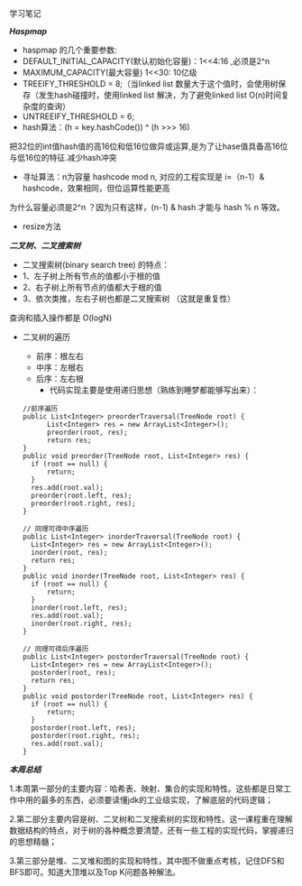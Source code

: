 学习笔记

***Haspmap***

- haspmap 的几个重要参数:
- DEFAULT_INITIAL_CAPACITY(默认初始化容量)：1<<4:16 ,必须是2^n
- MAXIMUM_CAPACITY(最大容量) 1<<30: 10亿级
- TREEIFY_THRESHOLD = 8;（当linked list 数量大于这个值时，会使用树保存（发生hash碰撞时，使用linked list 解决，为了避免linked list O(n)时间复杂度的查询）
- UNTREEIFY_THRESHOLD = 6;
- hash算法：(h = key.hashCode()) ^ (h >>> 16)

把32位的int值hash值的高16位和低16位做异或运算,是为了让hase值具备高16位与低16位的特征.减少hash冲突

- 寻址算法：n为容量 hashcode mod n, 对应的工程实现是 i=（n-1）& hashcode，效果相同，但位运算性能更高

为什么容量必须是2^n ？因为只有这样，(n-1) & hash 才能与 hash % n 等效。

- resize方法

***二叉树、二叉搜索树***

- 二叉搜索树(binary search tree)  的特点： 
-   1、左子树上所有节点的值都小于根的值
-    2、右子树上所有节点的值都大于根的值 
-    3、依次类推，左右子树也都是二叉搜索树 （这就是重复性）

查询和插入操作都是 O(logN)

- 二叉树的遍历 

  - 前序：根左右 
  - 中序：左根右 
  - 后序：左右根
    - 代码实现主要是使用递归思想（熟练到睡梦都能够写出来）：

  ```
  //前序遍历
  public List<Integer> preorderTraversal(TreeNode root) {
  		List<Integer> res = new ArrayList<Integer>();
  		preorder(root, res);
  		return res;
  }
  public void preorder(TreeNode root, List<Integer> res) {
  	if (root == null) {
  		return;
  	}
  	res.add(root.val);
  	preorder(root.left, res);
  	preorder(root.right, res);
  }
  
  // 同理可得中序遍历
  public List<Integer> inorderTraversal(TreeNode root) {
  	List<Integer> res = new ArrayList<Integer>();
  	inorder(root, res);
  	return res;
  }
  public void inorder(TreeNode root, List<Integer> res) {
  	if (root == null) {
  		return;
  	}
  	inorder(root.left, res);
  	res.add(root.val);
  	inorder(root.right, res);
  }
  
  // 同理可得后序遍历
  public List<Integer> postorderTraversal(TreeNode root) {
  	List<Integer> res = new ArrayList<Integer>();
  	postorder(root, res);
  	return res;
  }
  public void postorder(TreeNode root, List<Integer> res) {
  	if (root == null) {
  		return;
  	}
  	postorder(root.left, res);
  	postorder(root.right, res);
  	res.add(root.val);
  }
  ```

***本周总结***

1.本周第一部分的主要内容：哈希表、映射、集合的实现和特性。这些都是日常工作中用的最多的东西，必须要读懂jdk的工业级实现，了解底层的代码逻辑；

2.第二部分主要内容是树、二叉树和二叉搜索树的实现和特性。这一课程重在理解数据结构的特点，对于树的各种概念要清楚，还有一些工程的实现代码，掌握递归的思想精髓；

3.第三部分是堆、二叉堆和图的实现和特性，其中图不做重点考核，记住DFS和BFS即可。知道大顶堆以及Top K问题各种解法。